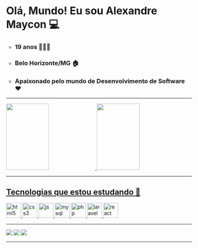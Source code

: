 <div>
  <h1> Olá, Mundo! Eu sou Alexandre Maycon 💻</h1>
  <ul type="circle">
    <li> <h3> 19 anos 🙋🏾‍♂️</h3> </li>
    <li> <h3> Belo Horizonte/MG 🏠</h3></li>
    <li> <h3> Apaixonado pelo mundo de Desenvolvimento de Software ❤️ </h3> </li>
  </ul>
</div>

<hr/>

<div> 
  <a href="https://github.com/AlexandreMaycon"> 
  <img height="180em" width="48%" src="https://github-readme-stats.vercel.app/api?username=AlexandreMaycon&show_icons=true&bg_color=0,0B1726,0E3A73&hide_border=true&title_color=fff&text_color=fff"&include_all_commits=true&count_private=true" style="max-width: 100%;"/>   
  <img height="180em" width="48%" src="https://github-readme-stats.vercel.app/api/top-langs/?username=AlexandreMaycon&layout=compact&langs_count=7&bg_color=0,0B1726,0E3A73&title_color=fff&text_color=fff&hide_border=true" style="max-width: 100%;"/> 
</div>
  
<hr/>
  
<div text-aling='center'>
  <h2> Tecnologias que estou estudando 🚀</h2>
  <img width="40" height="40" alt="html5" src="https://cdn.jsdelivr.net/gh/devicons/devicon/icons/html5/html5-original.svg" />
  <img width="40" height="40" alt="css3" src="https://cdn.jsdelivr.net/gh/devicons/devicon/icons/css3/css3-original.svg" />
  <img width="40" height="40" alt="js" src="https://cdn.jsdelivr.net/gh/devicons/devicon/icons/javascript/javascript-original.svg" />
  <img width="40" height="40" alt="mysql" src="https://cdn.jsdelivr.net/gh/devicons/devicon/icons/mysql/mysql-original.svg" />
  <img width="40" height="40" alt="php" src="https://cdn.jsdelivr.net/gh/devicons/devicon/icons/php/php-original.svg" />                                 
  <img width="40" height="40" alt="laravel" src="https://cdn.jsdelivr.net/gh/devicons/devicon/icons/laravel/laravel-plain.svg" />               
  <img width="40" height="40" alt="react" src="https://cdn.jsdelivr.net/gh/devicons/devicon/icons/react/react-original.svg" />
                                                                     
</div>
  
<hr/>
  
<div>
  <a href="https://www.instagram.com/alexandre_8578/" target="_blank"><img src="https://img.shields.io/badge/-Instagram-%23E4405F?style=for-the-badge&logo=instagram&logoColor=white" target="_blank"></a>
  <a href = "mailto:alexsantos13g@gmail.com"><img src="https://img.shields.io/badge/-Gmail-%23333?style=for-the-badge&logo=gmail&logoColor=white" target="_blank"></a>
  <a href = "https://www.linkedin.com/in/alexandre-maycon/" target="_blank"><img src="https://img.shields.io/badge/-LinkedIn-%230077B5?style=for-the-badge&logo=linkedin&logoColor=white" target="_blank"></a> 
</div>
  
<hr/>
